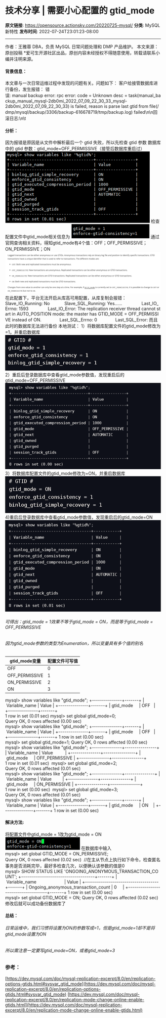 # 技术分享 | 需要小心配置的 gtid_mode

**原文链接**: https://opensource.actionsky.com/20220725-mysql/
**分类**: MySQL 新特性
**发布时间**: 2022-07-24T23:01:23-08:00

---

作者：王雅蓉
DBA，负责 MySQL 日常问题处理和 DMP 产品维护。
本文来源：原创投稿
*爱可生开源社区出品，原创内容未经授权不得随意使用，转载请联系小编并注明来源。
#### 背景信息：
本文章与一次日常运维过程中发现的问题有关。问题如下：
客户给接管数据库进行备份，发生报错：
错误: manual backup error: rpc error: code = Unknown desc = task(manual_backup_manual_mysql-2db0mi_2022_07_09_22_30_33_mysql-2db0mi_2022_07_09_22_30_33) is failed, reason is parse last gtid from file(/dmp/mysql/backup/3306/backup-616678719/tmp/backup.log) failed\n\n回滚日志:\n\t
#### 分析：
因为报错是原因是从文件中解析最后一个 gtid 失败，所以先检查 gtid 参数
数据库中的 gtid 参数：gtid_mode=OFF_PERMISSIVE（接管后数据库重启过）
![](.img/4816630b.png)
检查配置文件中gtid_mode相关信息为
![](.img/7e6b2774.png)
通过官网查询相关资料，得知gtid_mode有4个值：OFF；OFF_PERMISSIVE；ON_PERMISSIVE；ON
![](.img/a0cecaae.png)
在此配置下，平台无法开启从库高可用配置，从库复制会报错：
Slave_IO_Running: No            Slave_SQL_Running: Yes......                Last_IO_Errno: 1593                Last_IO_Error: The replication receiver thread cannot start in AUTO_POSITION mode: the master has GTID_MODE = OFF_PERMISSIVE instead of ON.               Last_SQL_Errno: 0               Last_SQL_Error:
而且此时的数据库无法进行备份
本地测试：
1）将数据库配置文件的gtid_mode修改为=1，并重启数据库
![](.img/0b60bca1.png)
2）重启后登录数据库中查看gtid_mode参数值，发现重启后的gtid_mode=OFF_PERMISSIVE
![](.img/71a5b149.png)
3）将数据库配置文件的gtid_mode修改为=ON，并重启数据库
![](.img/e70cc703.png)
4)重启后登录数据库中查看gtid_mode参数值，发现重启后的gtid_mode=ON
![](.img/b8cc2bdf.png)
###### 可得出：gtid_mode = 1效果不等于gtid_mode = ON，而是等于gtid_mode = OFF_PERMISSIVE
###### 因为gtid_mode参数的类型为Enumeration，所以变量具有多个值的别名
| gtid_mode变量 | 配置文件可写值 |
| --- | --- |
| OFF | 0 |
| OFF_PERMISSIVE | 1 |
| ON_PERMISSIVE | 2 |
| ON | 3 |
mysql> show variables like "gtid_mode";
+---------------+-------+
| Variable_name | Value |
+---------------+-------+
| gtid_mode     | OFF   |
+---------------+-------+
1 row in set (0.01 sec) mysql> set global gtid_mode=0;
Query OK, 0 rows affected (0.00 sec) 
mysql> show variables like "gtid_mode";
+---------------+-------+
| Variable_name | Value |
+---------------+-------+
| gtid_mode     | OFF   |
+---------------+-------+
1 row in set (0.00 sec) 
mysql> set global gtid_mode=1;
Query OK, 0 rows affected (0.00 sec) 
mysql> show variables like "gtid_mode";
+---------------+----------------+
| Variable_name | Value          |
+---------------+----------------+
| gtid_mode     | OFF_PERMISSIVE |
+---------------+----------------+
1 row in set (0.01 sec) 
mysql> set global gtid_mode=2;
Query OK, 0 rows affected (0.01 sec) 
mysql> show variables like "gtid_mode";
+---------------+---------------+
| Variable_name | Value         |
+---------------+---------------+
| gtid_mode     | ON_PERMISSIVE |
+---------------+---------------+
1 row in set (0.00 sec) 
mysql> set global gtid_mode=3;
Query OK, 0 rows affected (0.01 sec) 
mysql> show variables like "gtid_mode";
+---------------+-------+
| Variable_name | Value |
+---------------+-------+
| gtid_mode     | ON    |
+---------------+-------+
1 row in set (0.00 sec)
#### 解决方法:
将配置文件中gtid_mode = 1改为gtid_mode = ON
![](.img/371ab431.png)
在数据库中输入
mysql> set global GTID_MODE = ON_PERMISSIVE;
Query OK, 0 rows affected (0.02 sec) 
//在主从节点上执行如下命令，检查匿名事务是否消耗完毕，最好多检查几次，以便确认该参数的值是0
mysql> SHOW STATUS LIKE 'ONGOING_ANONYMOUS_TRANSACTION_COUNT';
+-------------------------------------+-------+
| Variable_name                       | Value |
+-------------------------------------+-------+
| Ongoing_anonymous_transaction_count | 0     |
+-------------------------------------+-------+
1 row in set (0.00 sec)  
mysql> set global GTID_MODE = ON;
Query OK, 0 rows affected (0.02 sec)
修改后就可以成功备份数据库了
#### 总结：
###### 日常运维中，我们习惯将设置为ON的参数写成=1，但是gtid_mode=1却不是将gtid_mode设置为ON
###### 所以需注意一定要写gtid_mode=ON，或者gtid_mode=3
### 参考：
[https://dev.mysql.com/doc/mysql-replication-excerpt/8.0/en/replication-options-gtids.html#sysvar_gtid_mode](https://dev.mysql.com/doc/mysql-replication-excerpt/8.0/en/replication-options-gtids.html#sysvar_gtid_mode)
[https://dev.mysql.com/doc/mysql-replication-excerpt/8.0/en/replication-mode-change-online-enable-gtids.html](https://dev.mysql.com/doc/mysql-replication-excerpt/8.0/en/replication-mode-change-online-enable-gtids.html)